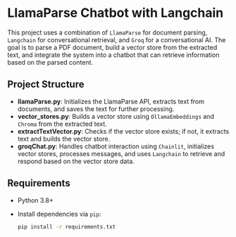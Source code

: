 # LlamaParse Chatbot with Langchain

This project uses a combination of `LlamaParse` for document parsing, `Langchain` for conversational retrieval, and `Groq` for a conversational AI. The goal is to parse a PDF document, build a vector store from the extracted text, and integrate the system into a chatbot that can retrieve information based on the parsed content.

## Project Structure

- **llamaParse.py**: Initializes the LlamaParse API, extracts text from documents, and saves the text for further processing.
- **vector_stores.py**: Builds a vector store using `OllamaEmbeddings` and `Chroma` from the extracted text.
- **extractTextVector.py**: Checks if the vector store exists; if not, it extracts text and builds the vector store.
- **groqChat.py**: Handles chatbot interaction using `Chainlit`, initializes vector stores, processes messages, and uses `Langchain` to retrieve and respond based on the vector store data.

## Requirements

- Python 3.8+
- Install dependencies via `pip`:

  ```bash
  pip install -r requirements.txt
